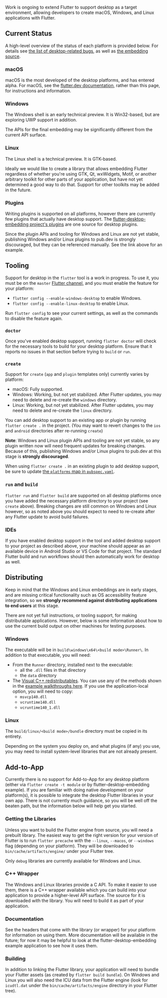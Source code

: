 Work is ongoing to extend Flutter to support desktop as a target environment, allowing developers to create macOS, Windows, and Linux applications with Flutter.

## Current Status

A high-level overview of the status of each platform is provided below. For details see
[the list of desktop-related bugs](https://github.com/flutter/flutter/issues?utf8=%E2%9C%93&q=is%3Aissue+is%3Aopen+label%3A%22a%3A+desktop%22),
as well as [the embedding source](https://github.com/flutter/engine/tree/master/shell/platform/).

### macOS

macOS is the most developed of the desktop platforms, and has entered alpha. For macOS, see the
[flutter.dev documentation](https://flutter.dev/desktop), rather than this page, for instructions and
information.

### Windows

The Windows shell is an early technical preview. It is Win32-based, but are exploring UWP support in
addition.

The APIs for the final embedding may be significantly different from the current API surface.

### Linux

The Linux shell is a technical preview. It is GTK-based.

Ideally we would like to create a library that allows embedding Flutter regardless of whether you're using GTK, Qt, wxWidgets, Motif, or another arbitrary toolkit for other parts of your application, but have not yet determined a good way to do that. Support for other toolkits may be added in the future.

### Plugins

Writing plugins is supported on all platforms, however there are currently few plugins that actually have
desktop support. The [flutter-desktop-embedding project's plugins](https://github.com/google/flutter-desktop-embedding/tree/master/plugins) are one source for desktop plugins.

Since the plugin APIs and tooling for Windows and Linux are not yet stable, publishing
Windows and/or Linux plugins to pub.dev is strongly discouraged, but they can be referenced manually. See
the link above for an example.

## Tooling

Support for desktop in the `flutter` tool is a work in progress. To use it, you must be on the `master` [Flutter channel](https://github.com/flutter/flutter/wiki/Flutter-build-release-channels), and you must enable the feature for your platform:
* `flutter config --enable-windows-desktop` to enable Windows.
* `flutter config --enable-linux-desktop` to enable Linux.

Run `flutter config` to see your current settings, as well as the commands to disable the feature again.

### `doctor`

Once you've enabled desktop support, running `flutter doctor` will check for the necessary tools to build for your desktop platform. Ensure that it reports no issues in that section before trying to `build` or `run`.

### `create`

Support for `create` (`app` and `plugin` templates only) currently varies by platform:
- macOS: Fully supported.
- Windows: Working, but not yet stabilized. After Flutter updates, you may need to delete and re-create the `windows` directory.
- Linux: Working, but not yet stabilized. After Flutter updates, you may need to delete and re-create the `linux` directory.

You can add desktop support to an existing app or plugin by running `flutter create .` in the project. (You may want to revert changes to the `ios` and `android` directories after re-running `create`)

**Note**: Windows and Linux plugin APIs and tooling are not yet stable, so any plugin written now will need frequent updates for breaking changes. Because of this, publishing Windows and/or Linux plugins to pub.dev at this stage is **strongly discouraged**.

When using `flutter create .` in an existing plugin to add desktop support, be sure to update [the `platforms` map in `pubspec.yaml`](https://flutter.dev/docs/development/packages-and-plugins/developing-packages#plugin-platforms).

### `run` and `build`

`flutter run` and `flutter build` are supported on all desktop platforms once you have added the necessary platform directory to your project (see `create` above). Breaking changes are still common on Windows and Linux however, so as noted above you should expect to need to re-create after any Flutter update to avoid build failures.

### IDEs ###

If you have enabled desktop support in the tool and added desktop support to your project as described above, your machine should appear as an available device in Android Studio or VS Code for that project. The standard Flutter build and run workflows should then automatically work for desktop as well.

## Distributing

Keep in mind that the Windows and Linux embeddings are in early stages, and are missing critical functionality such as OS accessibility feature integration, so we **strongly recommend against distributing applications to end users** at this stage.

There are not yet full instructions, or tooling support, for making distributable applications. However, below is some information about how to use the current build output on other machines for testing purposes.

### Windows

The executable will be in `build\windows\x64\<build mode>\Runner\`. In addition to that executable, you will need:
- From the `Runner` directory, installed next to the executable:
  - all the `.dll` files in that directory
  - the `data` directory
- The [Visual C++ redistributables](https://docs.microsoft.com/en-us/cpp/windows/redistributing-visual-cpp-files?view=vs-2019). You can use any of the methods shown in the [example walkthroughs here](https://docs.microsoft.com/en-us/cpp/windows/deployment-examples?view=vs-2019). If you use the application-local option, you will need to copy:
  - `msvcp140.dll`
  - `vcruntime140.dll`
  - `vcruntime140_1.dll`

### Linux

The `build/linux/<build mode>/bundle` directory must be copied in its entirety.

Depending on the system you deploy on, and what plugins (if any) you use, you may need to install system-level libraries that are not already present.

## Add-to-App

Currently there is no support for Add-to-App for any desktop platform (either via `flutter create -t module` or by flutter-desktop-embedding example). If you are familiar with doing native development on your platform(s), it is possible to integrate the desktop Flutter libraries in your own app. There is not currently much guidance, so you will be well off the beaten path, but the information below will help get you started.

### Getting the Libraries

Unless you want to build the Flutter engine from source, you will need a prebuilt library. The easiest way to get the right version for your version of Flutter is to run `flutter precache` with the `--linux`, `--macos`, or `--windows` flag (depending on your platform). They will be downloaded to `bin/cache/artifacts/engine/` under your Flutter tree.

Only `debug` libraries are currently available for Windows and Linux.

### C++ Wrapper

The Windows and Linux libraries provide a C API. To make it easier to use them, there is a C++ wrapper available
which you can build into your application to provide a higher-level API surface. The source for it is downloaded with the library. You will need to build it as part of your application.

### Documentation

See the headers that come with the library (or wrapper) for your platform for information on using them. More documentation will be available in the future; for now it may be helpful to look at the flutter-desktop-embedding example application to see how it uses them.

### Building

In addition to linking the Flutter library, your application will need to bundle your Flutter assets (as created by `flutter build bundle`). On Windows and Linux you will also need the ICU data from the Flutter engine
(look for `icudtl.dat` under the `bin/cache/artifacts/engine` directory in your Flutter tree).